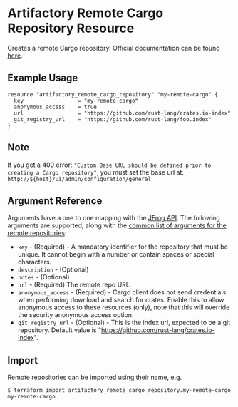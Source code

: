 # Artifactory Remote Cargo Repository Resource

Creates a remote Cargo repository.
Official documentation can be found [here](https://www.jfrog.com/confluence/display/JFROG/Cargo+Registry).


## Example Usage

```hcl
resource "artifactory_remote_cargo_repository" "my-remote-cargo" {
  key                 = "my-remote-cargo"
  anonymous_access    = true
  url                 = "https://github.com/rust-lang/crates.io-index"
  git_registry_url    = "https://github.com/rust-lang/foo.index"
}
```
## Note
If you get a 400 error: `"Custom Base URL should be defined prior to creating a Cargo repository"`,
you must set the base url at: `http://${host}/ui/admin/configuration/general`

## Argument Reference

Arguments have a one to one mapping with the [JFrog API](https://www.jfrog.com/confluence/display/RTF/Repository+Configuration+JSON).
The following arguments are supported, along with the [common list of arguments for the remote repositories](remote.md):

* `key` - (Required) - A mandatory identifier for the repository that must be unique. It cannot begin with a number or
  contain spaces or special characters.
* `description` - (Optional)
* `notes` - (Optional)
* `url` - (Required) The remote repo URL.
* `anonymous_access` - (Required) - Cargo client does not send credentials when performing download and search for crates. Enable this to allow anonymous access to these resources (only), note that this will override the security anonymous access option.
* `git_registry_url` - (Optional) - This is the index url, expected to be a git repository. Default value is "https://github.com/rust-lang/crates.io-index".


## Import

Remote repositories can be imported using their name, e.g.
```
$ terraform import artifactory_remote_cargo_repository.my-remote-cargo my-remote-cargo
```
